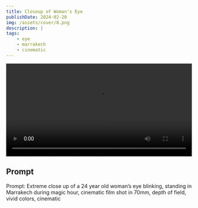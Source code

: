 ```yaml
---
title: Closeup of Woman's Eye
publishDate: 2024-02-20
img: /assets/cover/8.png
description: |
tags:
    - eye
    - marrakech
    - cinematic
---
```


<video style="width: 100%;" src="/assets/video/closeup-of-womans-eye.mp4" controls ></video>

## Prompt

Prompt: Extreme close up of a 24 year old woman’s eye blinking, standing in Marrakech during magic hour, cinematic film shot in 70mm, depth of field, vivid colors, cinematic
